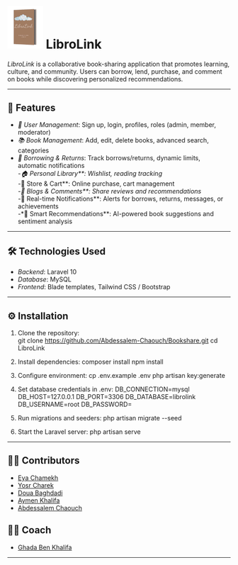 # <img src="./public/assets/img/libroLogo.png" alt="LibroLink Logo" width="80" /> LibroLink

*LibroLink* is a collaborative book-sharing application that promotes learning, culture, and community. Users can borrow, lend, purchase, and comment on books while discovering personalized recommendations.

---

## 🚀 Features

- *👤 User Management*: Sign up, login, profiles, roles (admin, member, moderator)  
- *📚 Book Management*: Add, edit, delete books, advanced search, categories  
- *🔄 Borrowing & Returns*: Track borrows/returns, dynamic limits, automatic notifications  
-*🏠 Personal Library**: Wishlist, reading tracking  
-*🛒 Store & Cart**: Online purchase, cart management  
-*📝 Blogs & Comments**: Share reviews and recommendations  
-*🔔 Real-time Notifications**: Alerts for borrows, returns, messages, or achievements  
-*🤖 Smart Recommendations**: AI-powered book suggestions and sentiment analysis

---

## 🛠 Technologies Used

- *Backend*: Laravel 10  
- *Database*: MySQL  
- *Frontend*: Blade templates, Tailwind CSS / Bootstrap  

---

## ⚙ Installation

1. Clone the repository:  
git clone https://github.com/Abdessalem-Chaouch/Bookshare.git
cd LibroLink

2. Install dependencies:
composer install
npm install

3. Configure environment:
cp .env.example .env
php artisan key:generate

4. Set database credentials in .env:
DB_CONNECTION=mysql
DB_HOST=127.0.0.1
DB_PORT=3306
DB_DATABASE=librolink
DB_USERNAME=root
DB_PASSWORD=

5. Run migrations and seeders:
php artisan migrate --seed

6. Start the Laravel server:
php artisan serve

---

## 👨‍💻 Contributors

- [Eya Chamekh](https://github.com/eyachamekh)
- [Yosr Charek](https://github.com/YOSRcharek)
- [Doua Baghdadi](https://github.com/Douabaghdadi)
- [Aymen Khalifa](https://github.com/aymen-khelifa)
- [Abdessalem Chaouch](https://github.com/Abdessalem-Chaouch)

## 👨‍💻 Coach
- [Ghada Ben Khalifa](https://github.com/BenKhalifaGHADA)
---

